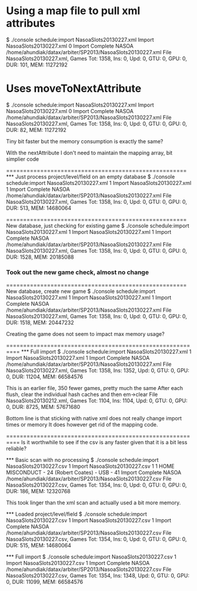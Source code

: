 # Using a map file to pull xml attributes
$ ./console schedule:import NasoaSlots20130227.xml
Import NasoaSlots20130227.xml 0
Import Complete NASOA /home/ahundiak/datax/arbiter/SP2013/NasoaSlots20130227.xml
File NasoaSlots20130227.xml, Games Tot: 1358, Ins:    0, Upd:    0, GTU:    0, GPU:    0, DUR:   101, MEM: 11272192

# Uses moveToNextAttribute
$ ./console schedule:import NasoaSlots20130227.xml
Import NasoaSlots20130227.xml 0
Import Complete NASOA /home/ahundiak/datax/arbiter/SP2013/NasoaSlots20130227.xml
File NasoaSlots20130227.xml, Games Tot: 1358, Ins:    0, Upd:    0, GTU:    0, GPU:    0, DUR:    82, MEM: 11272192

Tiny bit faster but the memory consumption is exactly the same?

With the nextAttribute I don't need to maintain the mapping array, bit simplier code

=====================================================
*** Just process project/level/field on an empty database
$ ./console schedule:import NasoaSlots20130227.xml 1
Import NasoaSlots20130227.xml 1
Import Complete NASOA /home/ahundiak/datax/arbiter/SP2013/NasoaSlots20130227.xml
File NasoaSlots20130227.xml, Games Tot: 1358, Ins:    0, Upd:    0, GTU:    0, GPU:    0, DUR:   513, MEM: 14680064

=====================================================
New database, just checking for existing game
$ ./console schedule:import NasoaSlots20130227.xml 1
Import NasoaSlots20130227.xml 1
Import Complete NASOA /home/ahundiak/datax/arbiter/SP2013/NasoaSlots20130227.xml
File NasoaSlots20130227.xml, Games Tot: 1358, Ins:    0, Upd:    0, GTU:    0, GPU:    0, DUR:  1528, MEM: 20185088

### Took out the new game check, almost no change

=====================================================
New database, create new game
$ ./console schedule:import NasoaSlots20130227.xml 1
Import NasoaSlots20130227.xml 1
Import Complete NASOA /home/ahundiak/datax/arbiter/SP2013/NasoaSlots20130227.xml
File NasoaSlots20130227.xml, Games Tot: 1358, Ins:    0, Upd:    0, GTU:    0, GPU:    0, DUR:  1518, MEM: 20447232

Creating the game does not seem to impact max memory usage?

==========================================================
*** Full import
$ ./console schedule:import NasoaSlots20130227.xml 1
Import NasoaSlots20130227.xml 1
Import Complete NASOA /home/ahundiak/datax/arbiter/SP2013/NasoaSlots20130227.xml
File NasoaSlots20130227.xml, Games Tot: 1358, Ins: 1352, Upd:    0, GTU:    0, GPU:    0, DUR: 11204, MEM: 66584576

This is an earlier file, 350 fewer games, pretty much the same
After each flush, clear the individual hash caches and then em->clear
File NasoaSlots20130212.xml, Games Tot: 1104, Ins: 1104, Upd:    0, GTU:    0, GPU:    0, DUR:  8725, MEM: 57671680

Bottom line is that sticking with native xml does not really change import times or memory
It does however get rid of the mapping code.

==========================================================
Is it worthwhile to see if the csv is any faster given that it is a bit less reliable?

*** Basic scan with no processing
$ ./console schedule:import NasoaSlots20130227.csv 1
Import NasoaSlots20130227.csv 1
1  HOME MISCONDUCT - 24 (Robert Coates) - USB - 41
Import Complete NASOA /home/ahundiak/datax/arbiter/SP2013/NasoaSlots20130227.csv
File NasoaSlots20130227.csv, Games Tot: 1354, Ins:    0, Upd:    0, GTU:    0, GPU:    0, DUR:   186, MEM: 12320768

This took linger than the xml scan and actually used a bit more memory.

*** Loaded project/level/field
$ ./console schedule:import NasoaSlots20130227.csv 1
Import NasoaSlots20130227.csv 1
Import Complete NASOA /home/ahundiak/datax/arbiter/SP2013/NasoaSlots20130227.csv
File NasoaSlots20130227.csv, Games Tot: 1354, Ins:    0, Upd:    0, GTU:    0, GPU:    0, DUR:   515, MEM: 14680064

*** Full import
$ ./console schedule:import NasoaSlots20130227.csv 1
Import NasoaSlots20130227.csv 1
Import Complete NASOA /home/ahundiak/datax/arbiter/SP2013/NasoaSlots20130227.csv
File NasoaSlots20130227.csv, Games Tot: 1354, Ins: 1348, Upd:    0, GTU:    0, GPU:    0, DUR: 11099, MEM: 66584576
